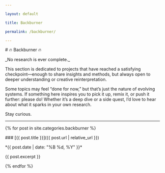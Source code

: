 ```yaml
---

layout: default

title: Backburner

permalink: /backburner/

---
```




\# 🔥 Backburner 🔥



\_No research is ever complete.\_



This section is dedicated to projects that have reached a satisfying checkpoint—enough to share insights and methods, but always open to deeper understanding or creative reinterpretation.



Some topics may feel “done for now,” but that’s just the nature of evolving systems. If something here inspires you to pick it up, remix it, or push it further: please do! Whether it’s a deep dive or a side quest, I’d love to hear about what it sparks in your own research.



Stay curious.



---



{% for post in site.categories.backburner %}

\### \[{{ post.title }}]({{ post.url | relative\_url }})

\*{{ post.date | date: "%B %d, %Y" }}\*  

{{ post.excerpt }}

{% endfor %}



